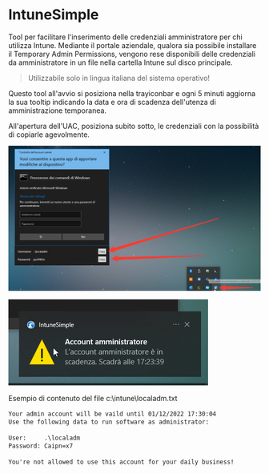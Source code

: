# IntuneSimple

Tool per facilitare l'inserimento delle credenziali amministratore per chi utilizza Intune. 
Mediante il portale aziendale, qualora sia possibile installare il Temporary Admin Permissions, vengono rese disponibili delle credenziali da amministratore in un file nella cartella Intune sul disco principale.

> Utilizzabile solo in lingua italiana del sistema operativo!

Questo tool all'avvio si posiziona nella trayiconbar e ogni 5 minuti aggiorna la sua tooltip indicando la data e ora di scadenza dell'utenza di amministrazione temporanea.

All'apertura dell'UAC, posiziona subito sotto, le credenziali con la possibilità di copiarle agevolmente.

![Esempio](Image20220119103415.png)


![Esempio di Balloon in scadenza](2022-01-14_17_18_13.png)

Esempio di contenuto del file c:\intune\localadm.txt

```
Your admin account will be vaild until 01/12/2022 17:30:04
Use the following data to run software as administrator:

User:     .\localadm
Password: Caipn=x7

You're not allowed to use this account for your daily business! 
```
